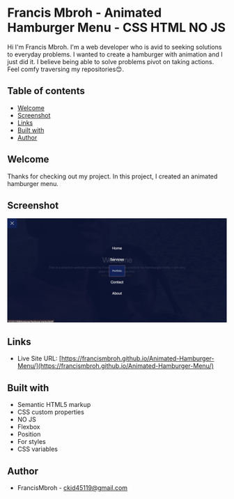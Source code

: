 # Francis Mbroh - Animated Hamburger Menu - CSS HTML NO JS

Hi I'm Francis Mbroh. I'm a web developer who is avid to seeking solutions to everyday problems. I wanted to create a hamburger with animation and I just did it. I believe being able to solve problems pivot on taking actions. Feel comfy traversing my repositories😊.

## Table of contents

- [Welcome](#welcome)
- [Screenshot](#screenshot)
- [Links](#links)
- [Built with](#built-with)
- [Author](#author)

## Welcome

Thanks for checking out my project. In this project, I created an animated hamburger menu.

## Screenshot

![images/menu-hover.jpg](images/menu-hover.jpg)

## Links

- Live Site URL: [https://francismbroh.github.io/Animated-Hamburger-Menu/](https://francismbroh.github.io/Animated-Hamburger-Menu/) 

## Built with

- Semantic HTML5 markup
- CSS custom properties
- NO JS
- Flexbox
- Position
- For styles
- CSS variables

## Author

- FrancisMbroh - [ckid45119@gmail.com](ckid45119@gmail.com)